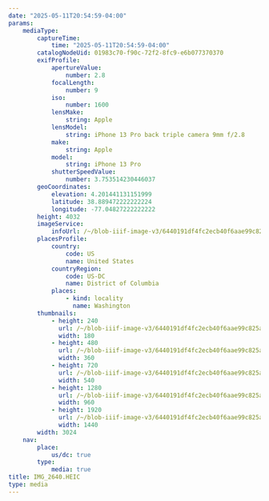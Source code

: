```yaml
---
date: "2025-05-11T20:54:59-04:00"
params:
    mediaType:
        captureTime:
            time: "2025-05-11T20:54:59-04:00"
        catalogNodeUid: 01983c70-f90c-72f2-8fc9-e6b077370370
        exifProfile:
            apertureValue:
                number: 2.8
            focalLength:
                number: 9
            iso:
                number: 1600
            lensMake:
                string: Apple
            lensModel:
                string: iPhone 13 Pro back triple camera 9mm f/2.8
            make:
                string: Apple
            model:
                string: iPhone 13 Pro
            shutterSpeedValue:
                number: 3.753514230446037
        geoCoordinates:
            elevation: 4.201441131151999
            latitude: 38.889472222222224
            longitude: -77.04827222222222
        height: 4032
        imageService:
            infoUrl: /~/blob-iiif-image-v3/6440191df4fc2ecb40f6aae99c825ad16fbb2e16d8cbf939319d17dfac8fc8f8/info.json
        placesProfile:
            country:
                code: US
                name: United States
            countryRegion:
                code: US-DC
                name: District of Columbia
            places:
                - kind: locality
                  name: Washington
        thumbnails:
            - height: 240
              url: /~/blob-iiif-image-v3/6440191df4fc2ecb40f6aae99c825ad16fbb2e16d8cbf939319d17dfac8fc8f8/full/180%2C240/0/default.jpg
              width: 180
            - height: 480
              url: /~/blob-iiif-image-v3/6440191df4fc2ecb40f6aae99c825ad16fbb2e16d8cbf939319d17dfac8fc8f8/full/360%2C480/0/default.jpg
              width: 360
            - height: 720
              url: /~/blob-iiif-image-v3/6440191df4fc2ecb40f6aae99c825ad16fbb2e16d8cbf939319d17dfac8fc8f8/full/540%2C720/0/default.jpg
              width: 540
            - height: 1280
              url: /~/blob-iiif-image-v3/6440191df4fc2ecb40f6aae99c825ad16fbb2e16d8cbf939319d17dfac8fc8f8/full/960%2C1280/0/default.jpg
              width: 960
            - height: 1920
              url: /~/blob-iiif-image-v3/6440191df4fc2ecb40f6aae99c825ad16fbb2e16d8cbf939319d17dfac8fc8f8/full/1440%2C1920/0/default.jpg
              width: 1440
        width: 3024
    nav:
        place:
            us/dc: true
        type:
            media: true
title: IMG_2640.HEIC
type: media
---
```

